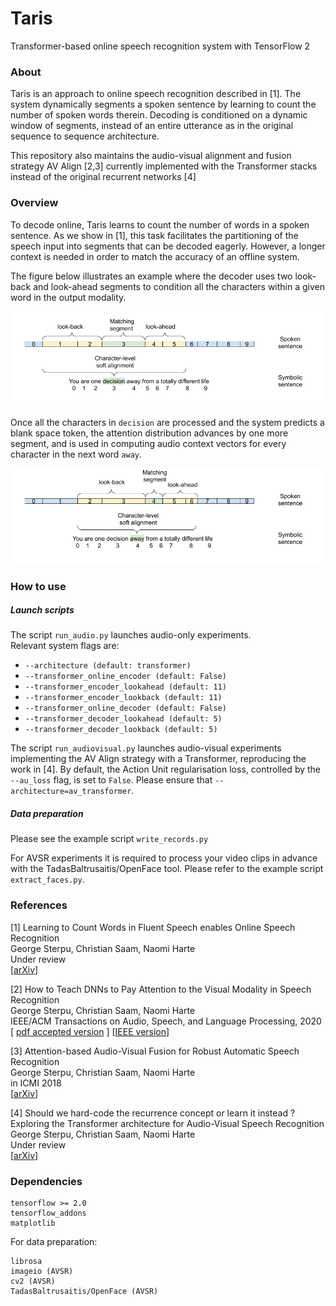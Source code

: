 # Taris
Transformer-based online speech recognition system with TensorFlow 2

### About

Taris is an approach to online speech recognition described in [1].
The system dynamically segments a spoken sentence by learning to count the number of spoken words therein.
Decoding is conditioned on a dynamic window of segments, instead of an entire utterance as in the original sequence to sequence architecture.

This repository also maintains the audio-visual alignment and fusion strategy AV Align [2,3] currently implemented with the Transformer stacks instead of the original recurrent networks [4]


### Overview
To decode online, Taris learns to count the number of words in a spoken sentence. As we show in [1], 
this task facilitates the partitioning of the speech input into segments that can be decoded eagerly.
However, a longer context is needed in order to match the accuracy of an offline system.

The figure below illustrates an example where the decoder uses two look-back and look-ahead segments
to condition all the characters within a given word in the output modality.

![diagram](./img/taris.png)

Once all the characters in `decision` are processed and the system predicts a blank space token,
the attention distribution advances by one more segment, and is used in computing audio context vectors
for every character in the next word `away`.


![diagram](./img/taris2.png)


### How to use

##### Launch scripts
The script `run_audio.py` launches audio-only experiments.\
Relevant system flags are:

+ `--architecture (default: transformer)`
+ `--transformer_online_encoder (default: False)`
+ `--transformer_encoder_lookahead (default: 11)`
+ `--transformer_encoder_lookback (default: 11)`
+ `--transformer_online_decoder (default: False)`
+ `--transformer_decoder_lookahead (default: 5)`
+ `--transformer_decoder_lookback (default: 5)`

The script `run_audiovisual.py` launches audio-visual experiments implementing the AV Align strategy with a Transformer,
reproducing the work in [4]. By default, the Action Unit regularisation loss, controlled by the `--au_loss` flag,
is set to `False`. Please ensure that `--architecture=av_transformer`.

##### Data preparation

Please see the example script `write_records.py`

For AVSR experiments it is required to process your video clips in advance with the TadasBaltrusaitis/OpenFace tool.
Please refer to the example script `extract_faces.py`.

### References

[1] Learning to Count Words in Fluent Speech enables Online Speech Recognition\
George Sterpu, Christian Saam, Naomi Harte\
Under review\
[[arXiv](https://arxiv.org/abs/2006.04928)]

[2] How to Teach DNNs to Pay Attention to the Visual Modality in Speech Recognition\
George Sterpu, Christian Saam, Naomi Harte\
IEEE/ACM Transactions on Audio, Speech, and Language Processing, 2020\
[ [pdf accepted version](https://raw.githubusercontent.com/georgesterpu/georgesterpu.github.io/master/papers/taslp2020.pdf) ] [[IEEE version](https://ieeexplore.ieee.org/document/9035650)]

[3] Attention-based Audio-Visual Fusion for Robust Automatic Speech Recognition\
George Sterpu, Christian Saam, Naomi Harte\
in ICMI 2018\
[[arXiv](https://arxiv.org/abs/1809.01728)]

[4] Should we hard-code the recurrence concept or learn it instead ?
Exploring the Transformer architecture for Audio-Visual Speech Recognition \
George Sterpu, Christian Saam, Naomi Harte\
Under review\
[[arXiv](https://arxiv.org/abs/2005.09297)]

### Dependencies
```
tensorflow >= 2.0
tensorflow_addons
matplotlib
```
For data preparation:
```
librosa
imageio (AVSR)
cv2 (AVSR)
TadasBaltrusaitis/OpenFace (AVSR)
```
